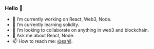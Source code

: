 ### Hello 👋

- 🔭 I’m currently working on React, Web3, Node.
- 🌱 I’m currently learning solidity.
- 👯 I’m looking to collaborate on anything in web3 and blockchain.
- 💬 Ask me about React, Node.
- 📫 How to reach me: [@sahil](https://twitter.com/sahil_kashetwar).

<!--
**meanMonk/meanMonk** is a ✨ _special_ ✨ repository because its `README.md` (this file) appears on your GitHub profile.

Here are some ideas to get you started:

- 🔭 I’m currently working on ...
- 🌱 I’m currently learning ...
- 👯 I’m looking to collaborate on ...
- 🤔 I’m looking for help with ...
- 💬 Ask me about ...
- 📫 How to reach me: ...
- 😄 Pronouns: ...
- ⚡ Fun fact: ...
-->
